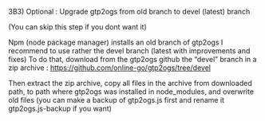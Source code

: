 3B3) Optional : Upgrade gtp2ogs from old branch to devel (latest) branch

(You can skip this step if you dont want it)

Npm (node package manager) installs an old branch of gtp2ogs
I recommend to use rather the devel branch (latest with improvements and fixes)
To do that, download from the gtp2ogs github the “devel” branch in a zip archive :
https://github.com/online-go/gtp2ogs/tree/devel 




Then extract the zip archive, copy all files in the archive from downloaded path, to path where gtp2ogs was installed in node_modules, and overwrite old files (you can make a backup of gtp2ogs.js first and rename it gtp2ogs.js-backup if you want)


